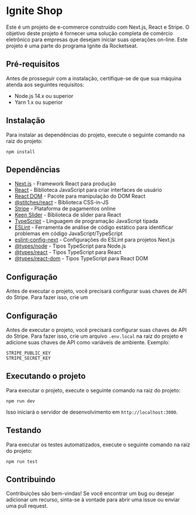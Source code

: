 # Ignite Shop

Este é um projeto de e-commerce construído com Next.js, React e Stripe. O objetivo deste projeto é fornecer uma solução completa de comércio eletrônico para empresas que desejam iniciar suas operações on-line. Este projeto é uma parte do programa Ignite da Rocketseat.

## Pré-requisitos

Antes de prosseguir com a instalação, certifique-se de que sua máquina atenda aos seguintes requisitos:

- Node.js 14.x ou superior
- Yarn 1.x ou superior

## Instalação

Para instalar as dependências do projeto, execute o seguinte comando na raiz do projeto:

```
npm install
```

## Dependências

- [Next.js](https://nextjs.org/) - Framework React para produção
- [React](https://reactjs.org/) - Biblioteca JavaScript para criar interfaces de usuário
- [React DOM](https://reactjs.org/docs/react-dom.html) - Pacote para manipulação do DOM React
- [@stitches/react](https://stitches.dev/docs/installation/react) - Biblioteca CSS-in-JS
- [Stripe](https://stripe.com/) - Plataforma de pagamentos online
- [Keen Slider](https://keen-slider.io/) - Biblioteca de slider para React
- [TypeScript](https://www.typescriptlang.org/) - Linguagem de programação JavaScript tipada
- [ESLint](https://eslint.org/) - Ferramenta de análise de código estático para identificar problemas em código JavaScript/TypeScript
- [eslint-config-next](https://github.com/vercel/eslint-config-next) - Configurações do ESLint para projetos Next.js
- [@types/node](https://www.npmjs.com/package/@types/node) - Tipos TypeScript para Node.js
- [@types/react](https://www.npmjs.com/package/@types/react) - Tipos TypeScript para React
- [@types/react-dom](https://www.npmjs.com/package/@types/react-dom) - Tipos TypeScript para React DOM

## Configuração

Antes de executar o projeto, você precisará configurar suas chaves de API do Stripe. Para fazer isso, crie um

## Configuração

Antes de executar o projeto, você precisará configurar suas chaves de API do Stripe. Para fazer isso, crie um arquivo `.env.local` na raiz do projeto e adicione suas chaves de API como variáveis ​​de ambiente. Exemplo:

```
STRIPE_PUBLIC_KEY
STRIPE_SECRET_KEY
```

## Executando o projeto

Para executar o projeto, execute o seguinte comando na raiz do projeto:


```
npm run dev
```

Isso iniciará o servidor de desenvolvimento em `http://localhost:3000`.

## Testando

Para executar os testes automatizados, execute o seguinte comando na raiz do projeto:

```
npm run test
```

## Contribuindo

Contribuições são bem-vindas! Se você encontrar um bug ou desejar adicionar um recurso, sinta-se à vontade para abrir uma issue ou enviar uma pull request.

